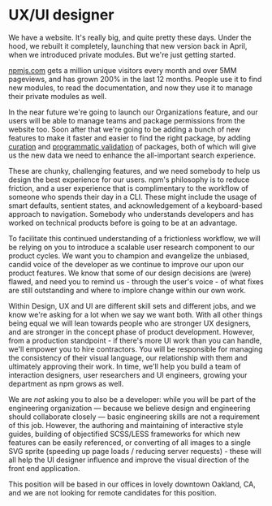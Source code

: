 # UX/UI designer

We have a website. It's really big, and quite pretty these days. Under the hood, we rebuilt it completely, launching that new version back in April, when we introduced private modules. But we're just getting started.

[npmjs.com](https://www.npmjs.com) gets a million unique visitors every month and over 5MM pageviews, and has grown 200% in the last 12 months. People use it to find new modules, to read the documentation, and now they use it to manage their private modules as well.

In the near future we're going to launch our Organizations feature, and our users will be able to manage teams and package permissions from the website too. Soon after that we're going to be adding a bunch of new features to make it faster and easier to find the right package, by adding [curation](http://blog.npmjs.org/post/94662089625/the-future-of-the-npm-website-lets-map-this#collections) and [programmatic validation](http://blog.npmjs.org/post/94662089625/the-future-of-the-npm-website-lets-map-this#ecosystems) of packages, both of which will give us the new data we need to enhance the all-important search experience.

These are chunky, challenging features, and we need somebody to help us design the best experience for our users. npm's philosophy is to reduce friction, and a user experience that is complimentary to the workflow of someone who spends their day in a CLI. These might include the usage of smart defaults, sentient states, and acknowledgement of a keyboard-based approach to navigation. Somebody who understands developers and has worked on technical products before is going to be at an advantage. 

To facilitate this continued understanding of a frictionless workflow, we will be relying on you to introduce a scalable user research component to our product cycles. We want you to champion and evangelize the unbiased, candid voice of the developer as we continue to improve our upon our product features. We know that some of our design decisions are (were) flawed, and need you to remind us - through the user's voice - of what fixes are still outstanding and where to implore change within our own work. 

Within Design, UX and UI are different skill sets and different jobs, and we know we're asking for a lot when we say we want both. With all other things being equal we will lean towards people who are stronger UX designers, and are stronger in the concept phase of product development. However, from a production standpoint - if there's more UI work than you can handle, we'll empower you to hire contractors. You will be responsible for managing the consistency of their visual language, our relationship with them and ultimately approving their work. In time, we'll help you build a team of interaction designers, user researchers and UI engineers, growing your department as npm grows as well.

We are *not* asking you to also be a developer: while you will be part of the engineering organization — because we believe design and engineering should collaborate closely — basic engineering skills are not a requirement of this job. However, the authoring and maintaining of interactive style guides, building of objectified SCSS/LESS frameworks for which new features can be easily referenced, or converting of all images to a single SVG sprite (speeding up page loads / reducing server requests) - these will all help the UI designer influence and improve the visual direction of the front end application. 

This position will be based in our offices in lovely downtown Oakland, CA, and we are not looking for remote candidates for this position.
